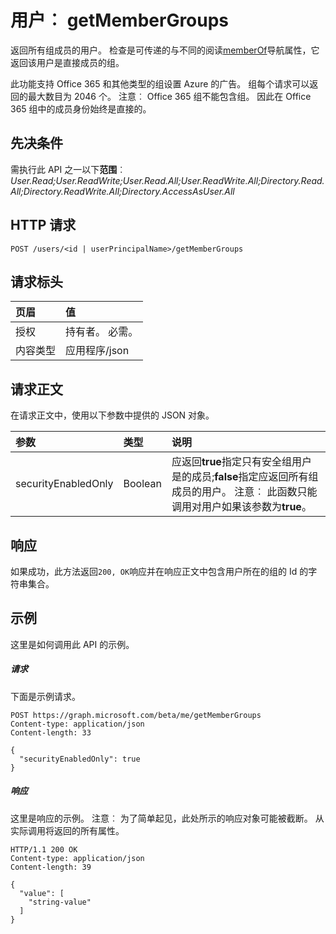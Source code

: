 # <a name="user-getmembergroups"></a>用户︰ getMemberGroups
返回所有组成员的用户。 检查是可传递的与不同的阅读[memberOf](../api/user_list_memberof.md)导航属性，它返回该用户是直接成员的组。

此功能支持 Office 365 和其他类型的组设置 Azure 的广告。 组每个请求可以返回的最大数目为 2046 个。 注意︰ Office 365 组不能包含组。 因此在 Office 365 组中的成员身份始终是直接的。

## <a name="prerequisites"></a>先决条件
需执行此 API 之一以下**范围**︰ *User.Read;User.ReadWrite;User.Read.All;User.ReadWrite.All;Directory.Read.All;Directory.ReadWrite.All;Directory.AccessAsUser.All*
## <a name="http-request"></a>HTTP 请求
<!-- { "blockType": "ignored" } -->
```http
POST /users/<id | userPrincipalName>/getMemberGroups
```
## <a name="request-headers"></a>请求标头
| 页眉       | 值 |
|:---------------|:--------|
| 授权  | 持有者<token>。 必需。  |
| 内容类型  | 应用程序/json  |

## <a name="request-body"></a>请求正文
在请求正文中，使用以下参数中提供的 JSON 对象。

| 参数    | 类型   |说明|
|:---------------|:--------|:----------|
|securityEnabledOnly|Boolean|应返回**true**指定只有安全组用户是的成员;**false**指定应返回所有组成员的用户。 注意︰ 此函数只能调用对用户如果该参数为**true**。|

## <a name="response"></a>响应
如果成功，此方法返回`200, OK`响应并在响应正文中包含用户所在的组的 Id 的字符串集合。

## <a name="example"></a>示例
这里是如何调用此 API 的示例。
##### <a name="request"></a>请求
下面是示例请求。
<!-- {
  "blockType": "request",
  "name": "user_getmembergroups"
}-->
```http
POST https://graph.microsoft.com/beta/me/getMemberGroups
Content-type: application/json
Content-length: 33

{
  "securityEnabledOnly": true
}
```

##### <a name="response"></a>响应
这里是响应的示例。 注意︰ 为了简单起见，此处所示的响应对象可能被截断。 从实际调用将返回的所有属性。
<!-- {
  "blockType": "response",
  "truncated": true,
  "@odata.type": "string",
  "isCollection": true
} -->
```http
HTTP/1.1 200 OK
Content-type: application/json
Content-length: 39

{
  "value": [
    "string-value"
  ]
}
```

<!-- uuid: 8fcb5dbc-d5aa-4681-8e31-b001d5168d79
2015-10-25 14:57:30 UTC -->
<!-- {
  "type": "#page.annotation",
  "description": "user: getMemberGroups",
  "keywords": "",
  "section": "documentation",
  "tocPath": ""
}-->
